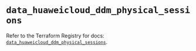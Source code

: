 # `data_huaweicloud_ddm_physical_sessions`

Refer to the Terraform Registry for docs: [`data_huaweicloud_ddm_physical_sessions`](https://registry.terraform.io/providers/huaweicloud/huaweicloud/1.71.1/docs/data-sources/ddm_physical_sessions).
